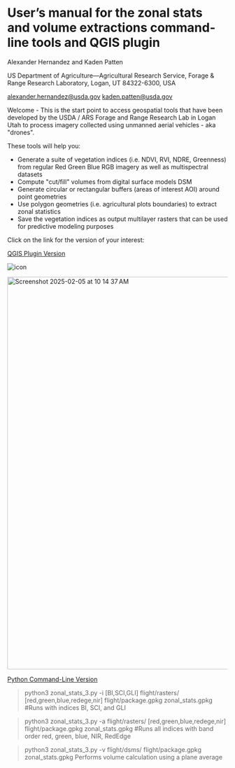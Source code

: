 # User’s manual for the zonal stats and volume extractions command-line tools and QGIS plugin



Alexander Hernandez and Kaden Patten

US Department of Agriculture—Agricultural Research Service, Forage & Range Research Laboratory, Logan, UT 84322-6300, USA

alexander.hernandez@usda.gov
kaden.patten@usda.gov

Welcome - This is the start point to access geospatial tools that have been developed by the USDA / ARS Forage and Range Research Lab in Logan Utah to process imagery collected using unmanned aerial vehicles - aka "drones".

These tools will help you:

* Generate a suite of vegetation indices (i.e. NDVI, RVI, NDRE, Greenness) from regular Red Green Blue RGB imagery as well as multispectral datasets
* Compute "cut/fill" volumes from digital surface models DSM
* Generate circular or rectangular buffers (areas of interest AOI) around point geometries
* Use polygon geometries (i.e. agricultural plots boundaries) to extract zonal statistics
* Save the vegetation indices as output multilayer rasters that can be used for predictive modeling purposes

 

Click on the link for the version of your interest:


[QGIS Plugin Version](https://github.com/alexanderhernandez-USDA/Zonal-Stats-QGIS/blob/main/README.md)

![icon](https://github.com/user-attachments/assets/4b2626b2-2a63-4172-9d18-ca21280921c1)


<img width="898" alt="Screenshot 2025-02-05 at 10 14 37 AM" src="https://github.com/user-attachments/assets/2c298067-7b53-470f-9268-eb98a873aed9" />





[Python Command-Line Version](https://github.com/alexanderhernandez-USDA/Zonal_Stats_3/blob/main/README.md)

> python3 zonal_stats_3.py -i [BI,SCI,GLI] flight/rasters/ [red,green,blue,redege,nir] flight/package.gpkg zonal_stats.gpkg
#Runs with indices BI, SCI, and GLI

> python3 zonal_stats_3.py -a flight/rasters/ [red,green,blue,redege,nir] flight/package.gpkg zonal_stats.gpkg
#Runs all indices with band order red, green, blue, NIR, RedEdge

> python3 zonal_stats_3.py -v flight/dsms/ flight/package.gpkg zonal_stats.gpkg
Performs volume calculation using a plane average
